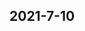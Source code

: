 
## 2021-7-10

### [<title>Custom Objectives - XGBoost</title>](https://discuss.xgboost.ai/t/custom-objectives/1777/6)

### [<title>Custom Objectives - XGBoost</title>](https://discuss.xgboost.ai/t/custom-objectives/1777/5)